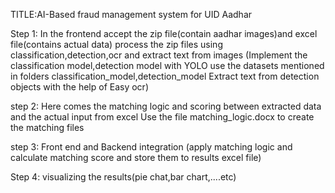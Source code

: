 TITLE:AI-Based fraud management system for UID Aadhar



Step 1:
In the frontend accept the zip file(contain aadhar images)and excel file(contains actual data)
process the zip files using classification,detection,ocr and extract text from  images
(Implement the classification model,detection model with YOLO use the datasets mentioned in folders classification_model,detection_model
Extract text from detection objects with the help of Easy ocr)

step 2:
Here comes the matching logic and scoring between extracted data and the actual input from excel 
Use the file matching_logic.docx to create the matching files

step 3:
Front end and Backend integration (apply matching logic and calculate matching score and store them to results excel file)

Step 4:
visualizing the results(pie chat,bar chart,....etc)




